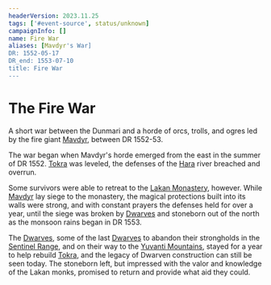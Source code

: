 ```yaml
---
headerVersion: 2023.11.25
tags: ['#event-source', status/unknown]
campaignInfo: []
name: Fire War
aliases: [Mavdyr's War]
DR: 1552-05-17
DR_end: 1553-07-10
title: Fire War
---
```

# The Fire War

A short war between the Dunmari and a horde of orcs, trolls, and ogres led by the fire giant [Mavdyr](<../../people/historical-figures/mavdyr.md>), between DR 1552-53.

The war began when Mavdyr's horde emerged from the east in the summer of DR 1552. [Tokra](<../../gazetteer/greater-dunmar/realms/dunmar/central-dunmar/tokra/tokra.md>) was leveled, the defenses of the [Hara](<../../gazetteer/greater-dunmar/rivers/hara-watershed/hara.md>) river breached and overrun. 

Some survivors were able to retreat to the [Lakan Monastery](<../../gazetteer/greater-dunmar/realms/dunmar/central-dunmar/tokra/lakan-monastery.md>), however. While [Mavdyr](<../../people/historical-figures/mavdyr.md>) lay siege to the monastery, the magical protections built into its walls were strong, and with constant prayers the defenses held for over a year, until the siege was broken by [Dwarves](<../../species/children-of-the-embodied-gods/dwarves/dwarves.md>) and stoneborn out of the north as the monsoon rains began in DR 1553. 

The [Dwarves](<../../species/children-of-the-embodied-gods/dwarves/dwarves.md>), some of the last [Dwarves](<../../species/children-of-the-embodied-gods/dwarves/dwarves.md>) to abandon their strongholds in the [Sentinel Range](<../../gazetteer/sentinel-range/sentinel-range.md>), and on their way to the [Yuvanti Mountains](<../../gazetteer/greater-dunmar/yuvanti-mountains.md>), stayed for a year to help rebuild [Tokra](<../../gazetteer/greater-dunmar/realms/dunmar/central-dunmar/tokra/tokra.md>), and the legacy of Dwarven construction can still be seen today. The stoneborn left, but impressed with the valor and knowledge of the Lakan monks, promised to return and provide what aid they could.